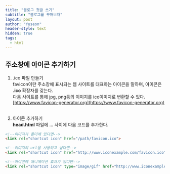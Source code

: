 ```yaml
---
title: "블로그 첫글 쓰기"
subtitle: "블로그를 꾸며보자"
layout: post
author: "Yuseon"
header-style: text
hidden: true
tags:
  - html
---
```


## 주소창에 아이콘 추가하기
1. .ico 파일 만들기  
favicon이란 주소창에 표시되는 웹 사이트를 대표하는 아이콘을 말하며, 아이콘은 **.ico** 확장자를 갖는다.  
다음 사이트를 통해 jpg, png등의 이미지를 ico이미지로 변환할 수 있다.  
[https://www.favicon-generator.org](https://www.favicon-generator.org)<br><br>

2. 아이콘 추가하기  
**head.html** 파일에 <head>...</head> 사이에 다음 코드를 추가한다.

```html
<!--이미지가 폴더에 있다면-->
<link rel="shortcut icon" href="/path/favicon.ico">

<!--이미지의 url을 사용하고 싶다면-->
<link rel="shortcut icon" href="http://www.iconexample.com/favicon.ico">

<!--아이콘에 애니메이션 효과가 있다면-->
<link rel="shortcut icon" type="image/gif" href="http://www.iconexample.com/favicon.ico">
```

<br><br>